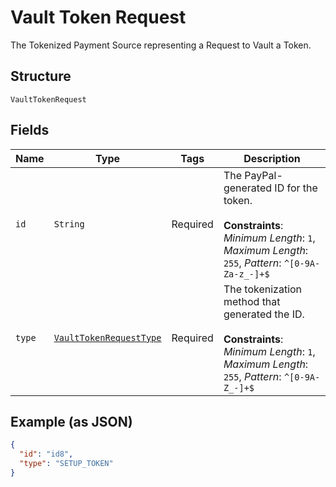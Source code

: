 
# Vault Token Request

The Tokenized Payment Source representing a Request to Vault a Token.

## Structure

`VaultTokenRequest`

## Fields

| Name | Type | Tags | Description |
|  --- | --- | --- | --- |
| `id` | `String` | Required | The PayPal-generated ID for the token.<br><br>**Constraints**: *Minimum Length*: `1`, *Maximum Length*: `255`, *Pattern*: `^[0-9A-Za-z_-]+$` |
| `type` | [`VaultTokenRequestType`](../../doc/models/vault-token-request-type.md) | Required | The tokenization method that generated the ID.<br><br>**Constraints**: *Minimum Length*: `1`, *Maximum Length*: `255`, *Pattern*: `^[0-9A-Z_-]+$` |

## Example (as JSON)

```json
{
  "id": "id8",
  "type": "SETUP_TOKEN"
}
```

